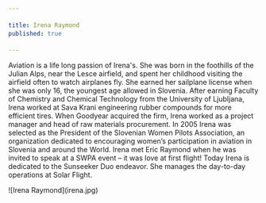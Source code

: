 ```yaml
---

title: Irena Raymond
published: true

---
```


Aviation is a life long passion of Irena's. She was born in the foothills of the Julian Alps, near the Lesce airfield, and spent her childhood visiting the airfield often to watch airplanes fly. She earned her sailplane license when she was only 16, the youngest age allowed in Slovenia. After earning Faculty of Chemistry and Chemical Technology from the University of Ljubljana, Irena worked at Sava Krani engineering rubber compounds for more efficient tires. When Goodyear acquired the firm, Irena worked as a project manager and head of raw materials procurement. In 2005 Irena was selected as the President of the Slovenian Women Pilots Association, an organization dedicated to encouraging women’s participation in aviation in Slovenia and around the World. Irena met Eric Raymond when he was invited to speak at a SWPA event – it was love at first flight! Today Irena is dedicated to the Sunseeker Duo endeavor. She manages the day-to-day operations at Solar Flight.

<div>
![Irena Raymond](irena.jpg)
</div>


